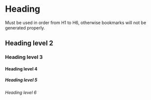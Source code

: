 # Heading

Must be used in order from H1 to H6, otherwise bookmarks will not be generated properly.  

## Heading level 2

### Heading level 3

#### Heading level 4

##### Heading level 5

###### Heading level 6
